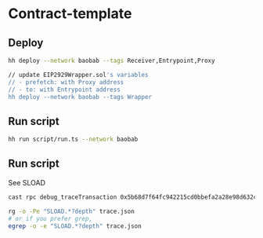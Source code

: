 # Contract-template

## Deploy

```bash
hh deploy --network baobab --tags Receiver,Entrypoint,Proxy

// update EIP2929Wrapper.sol's variables
// - prefetch: with Proxy address
// - to: with Entrypoint address
hh deploy --network baobab --tags Wrapper

```

## Run script

```bash
hh run script/run.ts --network baobab

```

## Run script

See SLOAD

```bash
cast rpc debug_traceTransaction 0x5b68d7f64fc942215cd0bbefa2a28e98d632c2091c78f321bd0bc3827b48cebc -r baobab >! trace.json

rg -o -Pe "SLOAD.*?depth" trace.json
# or if you prefer grep,
egrep -o -e "SLOAD.*?depth" trace.json
```
